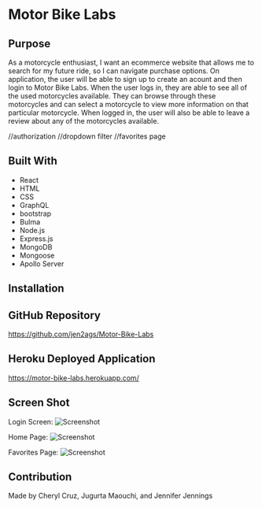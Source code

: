 # Motor Bike Labs

## Purpose
As a motorcycle enthusiast, I want an ecommerce website that allows me to search for my future ride, so I can navigate purchase options. On application, the user will be able to sign up to create an acount and then login to Motor Bike Labs. When the user logs in, they are able to see all of the used motorcycles available. They can browse through these motorcycles and can select a motorcycle to view more information on that particular motorcycle. When logged in, the user will also be able to leave a review about any of the motorcycles available.

//authorization
//dropdown filter
//favorites page


## Built With
* React
* HTML
* CSS
* GraphQL
* bootstrap
* Bulma
* Node.js
* Express.js
* MongoDB
* Mongoose
* Apollo Server

## Installation



## GitHub Repository
https://github.com/jen2ags/Motor-Bike-Labs

## Heroku Deployed Application
https://motor-bike-labs.herokuapp.com/


## Screen Shot
Login Screen:
![Screenshot ]()

Home Page:
![Screenshot ]()

Favorites Page:
![Screenshot ]()

## Contribution
Made by Cheryl Cruz, Jugurta Maouchi, and Jennifer Jennings